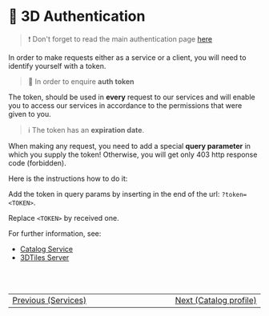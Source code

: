 # :lock_with_ink_pen: 3D Authentication

> :heavy_exclamation_mark: Don't forget to read the main authentication page [here](/auth/auth.md)

In order to make requests either as a service or a client, you will need to identify yourself with a token.

> :information_desk_person: In order to enquire **auth token**

The token, should be used in **every** request to our services and will enable you to access our services in accordance to the permissions that were given to you. <br/>

> :information_source: The token has an **expiration date**.

When making any request, you need to add a special **query parameter** in which you supply the token! Otherwise, you will get only 403 http response code (forbidden).

Here is the instructions how to do it:


Add the token in query params by inserting in the end of the url: `?token=<TOKEN>`.

Replace `<TOKEN>` by received one.

For further information, see:

- [Catalog Service](/ogc-protocols/ogc-csw-auth.md)
- [3DTiles Server](/getting-started/3D/auth/3Dtiles_server_auth)

<br/>
<br/>
<table style=" width: 100%; display: table !important;">
    <tbody>
        <tr>
            <td align="left">
                <a href="#/getting-started/3D/3D_services">Previous (Services)</a>
            </td>
            <td align="right">
                <a href="#/catalog-information/v2_0/3D_profile">Next (Catalog profile)</a>
            </td>
        </tr>
    </tbody>
</table>
